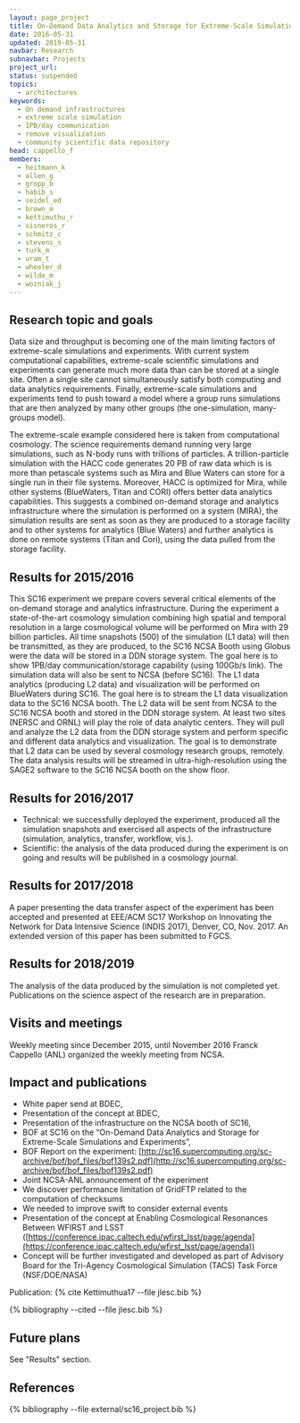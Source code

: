 ```yaml
---
layout: page_project
title: On-Demand Data Analytics and Storage for Extreme-Scale Simulations and Experiments
date: 2016-05-31
updated: 2019-05-31
navbar: Research
subnavbar: Projects
project_url:
status: suspended
topics: 
  - architectures
keywords:
  - On demand infrastructures
  - extreme scale simulation
  - 1PB/day communication
  - remove visualization
  - community scientific data repository
head: cappello_f
members: 
  - heitmann_k
  - allen_g
  - gropp_b
  - habib_s
  - seidel_ed
  - brown_m
  - kettimuthu_r
  - sisneros_r
  - schmitz_c
  - stevens_s
  - turk_m
  - uram_t
  - wheeler_d
  - wilde_m
  - wozniak_j
---
```


## Research topic and goals
Data size and throughput is becoming one of the main limiting factors of extreme-scale simulations and experiments. With current system computational capabilities, extreme-scale scientific simulations and experiments can generate much more data than can be stored at a single site. Often a single site cannot simultaneously satisfy both computing and data analytics requirements. Finally, extreme-scale simulations and experiments tend to push toward a model where a group runs simulations that are then analyzed by many other groups (the one-simulation, many-groups model).

The extreme-scale example considered here is taken from computational cosmology. The science requirements demand running very large simulations, such as N-body runs with trillions of particles. A trillion-particle simulation with the HACC code generates 20 PB of raw data which is is more than petascale systems such as Mira and Blue Waters can store for a single run in their file systems. Moreover, HACC is optimized for Mira, while other systems (BlueWaters, Titan and CORI) offers better data analytics capabilities. This suggests a combined on-demand storage and analytics infrastructure where the simulation is performed on a system (MIRA), the simulation results are sent as soon as they are produced to a storage facility and to other systems for analytics (Blue Waters) and further analytics is done on remote systems (Titan and Cori), using the data pulled from the storage facility.

## Results for 2015/2016
This SC16 experiment we prepare covers several critical elements of the on-demand storage and analytics infrastructure. During the experiment a state-of-the-art cosmology simulation combining high spatial and temporal resolution in a large cosmological volume will be performed on Mira with 29 billion particles. All time snapshots (500) of the simulation (L1 data) will then be transmitted, as they are produced, to the SC16 NCSA Booth using Globus were the data will be stored in a DDN storage system. The goal here is to show 1PB/day communication/storage capability (using 100Gb/s link). The simulation data will also be sent to NCSA (before SC16). The L1 data analytics (producing L2 data) and visualization will be performed on BlueWaters during SC16. The goal here is to stream the L1 data visualization data to the SC16 NCSA booth. The L2 data will be sent from NCSA to the SC16 NCSA booth and stored in the DDN storage system. At least two sites (NERSC and ORNL) will play the role of data analytic centers. They will pull and analyze the L2 data from the DDN storage system and perform specific and different data analytics and visualization. The goal is to demonstrate that L2 data can be used by several cosmology research groups, remotely. The data analysis results will be streamed in ultra-high-resolution using the SAGE2 software to the SC16 NCSA booth on the show floor.

## Results for 2016/2017
- Technical: we successfully deployed the experiment, produced all the simulation snapshots and exercised all aspects of the infrastructure (simulation, analytics, transfer, workflow, vis.).
- Scientific: the analysis of the data produced during the experiment is on going and results will be published in a cosmology journal.

## Results for 2017/2018

A paper presenting the data transfer aspect of the experiment has been accepted and presented at EEE/ACM SC17 Workshop on Innovating the Network for Data Intensive Science (INDIS 2017), Denver, CO, Nov. 2017. An extended version of this paper has been submitted to FGCS.

## Results for 2018/2019

The analysis of the data produced by the simulation is not completed yet. Publications on the science aspect of the research are in preparation. 
 
## Visits and meetings
Weekly meeting since December 2015, until November 2016
Franck Cappello (ANL) organized the weekly meeting from NCSA.

## Impact and publications
- White paper send at BDEC,
- Presentation of the concept at BDEC,
- Presentation of the infrastructure on the NCSA booth of SC16,
- BOF at SC16 on the “On-Demand Data Analytics and Storage for Extreme-Scale Simulations and Experiments”,
- BOF Report on the experiment: [http://sc16.supercomputing.org/sc-archive/bof/bof_files/bof139s2.pdf](http://sc16.supercomputing.org/sc-archive/bof/bof_files/bof139s2.pdf)
- Joint NCSA-ANL announcement of the experiment
- We discover performance limitation of GridFTP related to the computation of checksums
- We needed to improve swift to consider external events
- Presentation of the concept at Enabling Cosmological Resonances Between WFIRST and LSST ([https://conference.ipac.caltech.edu/wfirst_lsst/page/agenda](https://conference.ipac.caltech.edu/wfirst_lsst/page/agenda))
- Concept will be further investigated and developed as part of Advisory Board for the Tri-Agency Cosmological Simulation (TACS) Task Force (NSF/DOE/NASA)

Publication: {% cite Kettimuthua17 --file jlesc.bib %} 

{% bibliography --cited --file jlesc.bib %}

## Future plans
See "Results" section.

## References

{% bibliography --file external/sc16_project.bib %}
